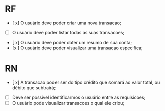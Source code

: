# RF
- [ x] O usuário deve poder criar uma nova transacao;
- [ ] O usuário deve poder listar todas as suas transacoes;
- [ x] O usuário deve poder obter um resumo de sua conta;
- [x ] O usuário deve poder visualizar uma transacao especifica;

# RN
- [ x] A transacao poder ser do tipo crédito que somará ao valor total, ou débito que subtrairá;
- [ ] Deve ser possível identificarmos o usuário entre as requisicoes;
- [ ] O usuário pode visualizar transacoes o qual ele criou;